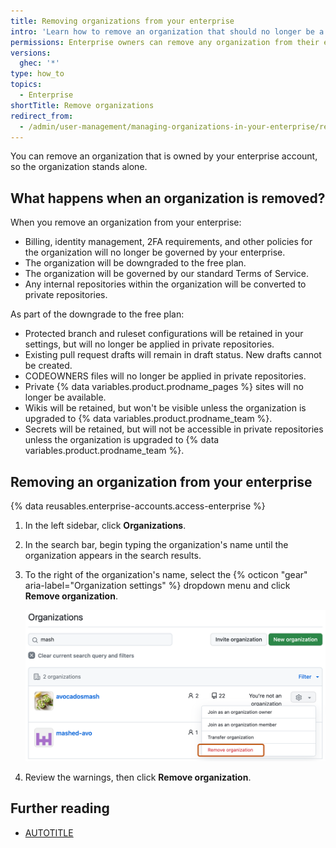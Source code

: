 ```yaml
---
title: Removing organizations from your enterprise
intro: 'Learn how to remove an organization that should no longer be a part of your enterprise.'
permissions: Enterprise owners can remove any organization from their enterprise.
versions:
  ghec: '*'
type: how_to
topics:
  - Enterprise
shortTitle: Remove organizations
redirect_from:
  - /admin/user-management/managing-organizations-in-your-enterprise/removing-organizations-from-your-enterprise
---
```


You can remove an organization that is owned by your enterprise account, so the organization stands alone.

## What happens when an organization is removed?

When you remove an organization from your enterprise:

* Billing, identity management, 2FA requirements, and other policies for the organization will no longer be governed by your enterprise.
* The organization will be downgraded to the free plan.
* The organization will be governed by our standard Terms of Service.
* Any internal repositories within the organization will be converted to private repositories.

As part of the downgrade to the free plan:

* Protected branch and ruleset configurations will be retained in your settings, but will no longer be applied in private repositories.
* Existing pull request drafts will remain in draft status. New drafts cannot be created.
* CODEOWNERS files will no longer be applied in private repositories.
* Private {% data variables.product.prodname_pages %} sites will no longer be available.
* Wikis will be retained, but won't be visible unless the organization is upgraded to {% data variables.product.prodname_team %}.
* Secrets will be retained, but will not be accessible in private repositories unless the organization is upgraded to {% data variables.product.prodname_team %}.

## Removing an organization from your enterprise

{% data reusables.enterprise-accounts.access-enterprise %}
1. In the left sidebar, click **Organizations**.
1. In the search bar, begin typing the organization's name until the organization appears in the search results.
1. To the right of the organization's name, select the {% octicon "gear" aria-label="Organization settings" %} dropdown menu and click **Remove organization**.

   ![Screenshot of the expanded dropdown menu labeled with a gear icon, for an organization. The "Remove organization" option is outlined.](/assets/images/help/enterprises/remove-organization.png)
1. Review the warnings, then click **Remove organization**.

## Further reading

* [AUTOTITLE](/admin/overview/about-enterprise-accounts)
